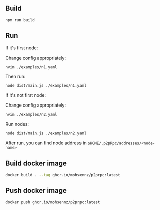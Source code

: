## Build

```bash
npm run build
```

## Run

If it's first node:

Change config appropriately:
```bash
nvim ./examples/n1.yaml
```

Then run:
```bash
node dist/main.js ./examples/n1.yaml
```

If it's not first node:

Change config appropriately:

```bash
nvim ./examples/n2.yaml
```

Run nodes:

```bash
node dist/main.js ./examples/n2.yaml
```

After run, you can find node address in `$HOME/.p2pRpc/addresses/<node-name>`

## Build docker image

```bash
docker build . --tag ghcr.io/mohsennz/p2prpc:latest
```

## Push docker image

```bash
docker push ghcr.io/mohsennz/p2prpc:latest
```

